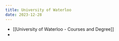 ```yaml
---
title: University of Waterloo
date: 2023-12-28
---
```

- [[University of Waterloo  - Courses and Degree]]
- 

